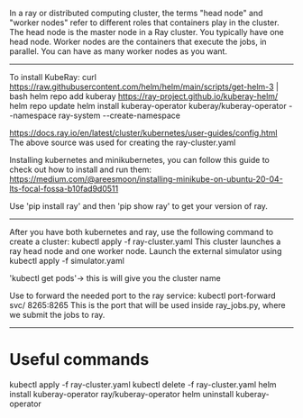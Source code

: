 
In a ray or distributed computing cluster, the terms "head node" and "worker nodes" refer to different roles that containers play in the cluster. The head node is the master node in a Ray cluster. You typically have one head node. Worker nodes are the containers that execute the jobs, in parallel. You can have as many worker nodes as you want.

-----------------------------------------------------------
To install KubeRay:
curl https://raw.githubusercontent.com/helm/helm/main/scripts/get-helm-3 | bash
helm repo add kuberay https://ray-project.github.io/kuberay-helm/
helm repo update
helm install kuberay-operator kuberay/kuberay-operator --namespace ray-system --create-namespace

https://docs.ray.io/en/latest/cluster/kubernetes/user-guides/config.html
The above source was used for creating the ray-cluster.yaml

Installing kubernetes and minikubernetes, you can follow this guide to check out how to install and run them: https://medium.com/@areesmoon/installing-minikube-on-ubuntu-20-04-lts-focal-fossa-b10fad9d0511

Use 'pip install ray' and then 'pip show ray' to get your version of ray.

----------------------------------------------------------------------------------
After you have both kubernetes and ray, use the following command to create a cluster: kubectl apply -f ray-cluster.yaml
This cluster launches a ray head node and one worker node. Launch the external simulator using kubectl apply -f simulator.yaml

'kubectl get pods'-> this is will give you the cluster name

Use to forward the needed port to the ray service: kubectl port-forward svc/<cluster name> 8265:8265
This is the port that will be used inside ray_jobs.py, where we submit the jobs to ray.



-----------------------------------------------------
# Useful commands
kubectl apply -f ray-cluster.yaml
kubectl delete -f ray-cluster.yaml
helm install kuberay-operator ray/kuberay-operator
helm uninstall kuberay-operator